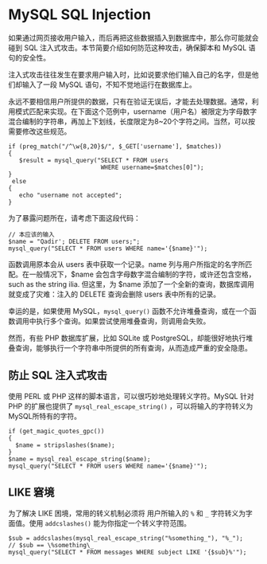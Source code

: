 # MySQL SQL Injection

如果通过网页接收用户输入，而后再把这些数据插入到数据库中，那么你可能就会碰到 SQL 注入式攻击。本节简要介绍如何防范这种攻击，确保脚本和 MySQL 语句的安全性。       

注入式攻击往往发生在要求用户输入时，比如说要求他们输入自己的名字，但是他们却输入了一段 MySQL 语句，不知不觉地运行在数据库上。     

永远不要相信用户所提供的数据，只有在验证无误后，才能去处理数据。通常，利用模式匹配来实现。在下面这个范例中，username（用户名）被限定为字母数字混合编制的字符串，再加上下划线，长度限定为8~20个字符之间。当然，可以按需要修改这些规范。   

```
if (preg_match("/^\w{8,20}$/", $_GET['username'], $matches))
{
   $result = mysql_query("SELECT * FROM users 
                          WHERE username=$matches[0]");
}
 else 
{
   echo "username not accepted";
}

```

为了暴露问题所在，请考虑下面这段代码：   

```
// 本应该的输入
$name = "Qadir'; DELETE FROM users;";
mysql_query("SELECT * FROM users WHERE name='{$name}'");

```

函数调用原本会从 users 表中获取一个记录。name 列与用户所指定的名字所匹配。在一般情况下，$name 会包含字母数字混合编制的字符，或许还包含空格，such as the string ilia. 但这里，为 $name 添加了一个全新的查询，数据库调用就变成了灾难：注入的 DELETE 查询会删除 users 表中所有的记录。   

幸运的是，如果使用 MySQL，`mysql_query()` 函数不允许堆叠查询，或在一个函数调用中执行多个查询。如果尝试使用堆叠查询，则调用会失败。  

然而，有些 PHP 数据库扩展，比如 SQLite 或 PostgreSQL，却能很好地执行堆叠查询，能够执行一个字符串中所提供的所有查询，从而造成严重的安全隐患。   




## 防止 SQL 注入式攻击    

使用 PERL 或 PHP 这样的脚本语言，可以很巧妙地处理转义字符。MySQL 针对 PHP 的扩展也提供了 `mysql_real_escape_string()` ，可以将输入的字符转义为MySQL所特有的字符。   


```
if (get_magic_quotes_gpc()) 
{
  $name = stripslashes($name);
}
$name = mysql_real_escape_string($name);
mysql_query("SELECT * FROM users WHERE name='{$name}'");

```



## LIKE 窘境  

为了解决 LIKE 困境，常用的转义机制必须将	用户所输入的 `%` 和 `_` 字符转义为字面值。使用 `addcslashes()` 能为你指定一个转义字符范围。     

```
$sub = addcslashes(mysql_real_escape_string("%something_"), "%_");
// $sub == \%something\_
mysql_query("SELECT * FROM messages WHERE subject LIKE '{$sub}%'");
``` 




